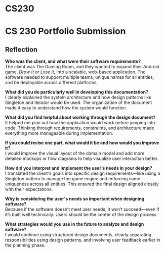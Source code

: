 # CS230
# CS 230 Portfolio Submission

## Reflection

**Who was the client, and what were their software requirements?**  
The client was The Gaming Room, and they wanted to expand their Android game, *Draw It or Lose It*, into a scalable, web-based application. The software needed to support multiple teams, unique names for all entities, and be deployable across different platforms.

**What did you do particularly well in developing this documentation?**  
I clearly explained the system architecture and how design patterns like Singleton and Iterator would be used. The organization of the document made it easy to understand how the system would function.

**What did you find helpful about working through the design document?**  
It helped me plan out how the application would work before jumping into code. Thinking through requirements, constraints, and architecture made everything more manageable during implementation.

**If you could revise one part, what would it be and how would you improve it?**  
I would improve the visual layout of the domain model and add more detailed mockups or flow diagrams to help visualize user interaction better.

**How did you interpret and implement the user’s needs in your design?**  
I translated the client's goals into specific design requirements—like using a Singleton pattern to manage the game engine and enforcing name uniqueness across all entities. This ensured the final design aligned closely with their expectations.

**Why is considering the user's needs so important when designing software?**  
Because if the software doesn’t meet user needs, it won’t succeed—even if it’s built well technically. Users should be the center of the design process.

**What strategies would you use in the future to analyze and design software?**  
I would continue using structured design documents, clearly separating responsibilities using design patterns, and involving user feedback earlier in the planning phase.
